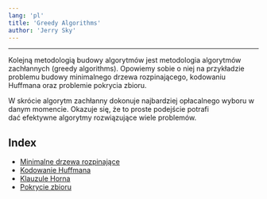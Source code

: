 ```yaml
---
lang: 'pl'
title: 'Greedy Algorithms'
author: 'Jerry Sky'
---
```


---

Kolejną metodologią budowy algorytmów jest metodologia algorytmów zachłannych (greedy algorithms). Opowiemy sobie o niej na przykładzie problemu budowy minimalnego drzewa rozpinającego, kodowaniu Huffmana oraz problemie pokrycia zbioru.

W skrócie algorytm zachłanny dokonuje najbardziej opłacalnego wyboru w danym momencie. Okazuje się, że to proste podejście potrafi dać efektywne algorytmy rozwiązujące wiele problemów.

## Index

- [Minimalne drzewa rozpinające](minimal-spanning-trees.md)
- [Kodowanie Huffmana](../2020-06-08/huffman-coding.md)
- [Klauzule Horna](../2020-06-15/klauzule-horna.md)
- [Pokrycie zbioru](../2020-06-15/set-cover.md)
